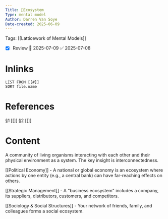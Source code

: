 ```yaml
---
Title: 🧩Ecosystem
Type: mental model
Author: Darren Van Soye
Date-created: 2025-06-09
---
```

Tags: [[Latticework of Mental Models]]

- [x] Review 📅 2025-07-09 ✅ 2025-07-08

# Inlinks 
```dataview
LIST FROM [[#]]
SORT file.name
```

# References 
§1 [[]]
§2 [[]]

# Content

A community of living organisms interacting with each other and their physical environment as a system. The key insight is interconnectedness.

[[Political Economy]] - A national or global economy is an ecosystem where actions by one entity (e.g., a central bank) can have far-reaching effects on others.

[[Strategic Management]] - A "business ecosystem" includes a company, its suppliers, distributors, customers, and competitors.

[[Sociology & Social Structures]] - Your network of friends, family, and colleagues forms a social ecosystem.
